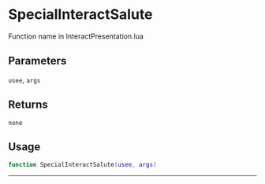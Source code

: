 # SpecialInteractSalute
Function name in InteractPresentation.lua
## Parameters
`usee`, `args`
## Returns
`none`
## Usage
```lua
function SpecialInteractSalute(usee, args)
```
---
